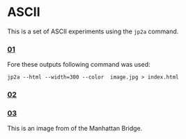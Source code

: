 # ASCII

This is a set of ASCII experiments using the ```jp2a``` command.

### [01](01/)

Fore these outputs following command was used:

```
jp2a --html --width=300 --color  image.jpg > index.html  
```

### [02](02/)

### [03](03/)

This is an image from of the Manhattan Bridge.
